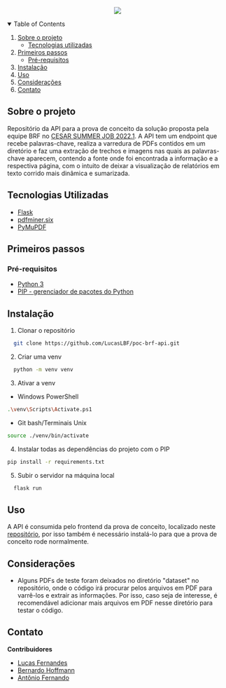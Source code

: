 <p align="center">
  <img src="https://user-images.githubusercontent.com/76190126/153410701-aff85a12-78c5-44cd-a5c9-292894434f31.png" />
</p>

<details open="open">
  <summary>Table of Contents</summary>
  <ol>
    <li>
      <a href="#sobre-o-projeto">Sobre o projeto</a>
      <ul>
        <li><a href="#tecnologias-utilizadas">Tecnologias utilizadas</a></li>
      </ul>
    </li>
    <li>
      <a href="#primeiros-passos">Primeiros passos</a>
      <ul>
        <li><a href="#pré-requisitos"</a>Pré-requisitos</li>
      </ul>
    </li>
    <li>
      <a href="#instalação">Instalação</a>
    </li>
    <li><a href="#uso">Uso</a></li>
    <li><a href="#considerações"</a>Considerações</li>
    <li><a href="#contato">Contato</a></li>
  </ol>
</details>

## Sobre o projeto

Repositório da API para a prova de conceito da solução proposta pela equipe BRF no [CESAR SUMMER JOB 2022.1](https://www.summerjob.cesar.org.br/). A API tem um endpoint que recebe palavras-chave, realiza a varredura de PDFs contidos em um diretório e faz uma extração de trechos e imagens nas quais as palavras-chave aparecem, contendo a fonte onde foi encontrada a informação e a respectiva página, com o intuito de deixar a visualização de relatórios em texto corrido mais dinâmica e sumarizada. 

## Tecnologias Utilizadas

* [Flask](https://flask.palletsprojects.com/en/2.0.x/)
* [pdfminer.six](https://github.com/pdfminer/pdfminer.six)
* [PyMuPDF](https://pymupdf.readthedocs.io/en/latest/)

## Primeiros passos

### Pré-requisitos

* [Python 3](https://www.python.org/)
* [PIP - gerenciador de pacotes do Python](https://pypi.org/project/pip/)

## Instalação

1. Clonar o repositório

```sh
  git clone https://github.com/LucasLBF/poc-brf-api.git
```


2. Criar uma venv
```sh
  python -m venv venv
```


3. Ativar a venv

* Windows PowerShell
```sh
.\venv\Scripts\Activate.ps1
```

* Git bash/Terminais Unix
```sh
source ./venv/bin/activate
```


4. Instalar todas as dependências do projeto com o PIP
```sh
pip install -r requirements.txt
```


5. Subir o servidor na máquina local
```sh
  flask run
```


## Uso

A API é consumida pelo frontend da prova de conceito, localizado neste [repositório](https://github.com/LucasLBF/poc-brf-front), por isso também é necessário instalá-lo para que a prova de conceito rode normalmente.


## Considerações

* Alguns PDFs de teste foram deixados no diretório "dataset" no repositório, onde o código irá procurar pelos arquivos em PDF para varrê-los e extrair as informações. Por isso, caso seja de interesse, é recomendável adicionar mais arquivos em PDF nesse diretório para testar o código. 


## Contato

**Contribuidores**
* [Lucas Fernandes](https://github.com/LucasLBF)
* [Bernardo Hoffmann](https://github.com/BerHoffmann)
* [Antônio Fernando](https://github.com/antoniofernandocst)
